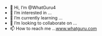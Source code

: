 - 👋 Hi, I’m @WhatGuru4
- 👀 I’m interested in ...
- 🌱 I’m currently learning ...
- 💞️ I’m looking to collaborate on ...
- 📫 How to reach me ...www.whatguru.com

<!---
WhatGuru4/WhatGuru4 is a ✨ special ✨ repository because its `README.md` (this file) appears on your GitHub profile.
You can click the Preview link to take a look at your changes.
--->
